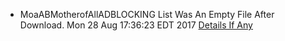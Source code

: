 * MoaABMotherofAllADBLOCKING List Was An Empty File After Download. Mon 28 Aug 17:36:23 EDT 2017
[Details If Any](https://github.com/deathbybandaid/piholeparser/blob/master/RecentRunLogs/parsingscripts/MoaABMotherofAllADBLOCKING.md)

